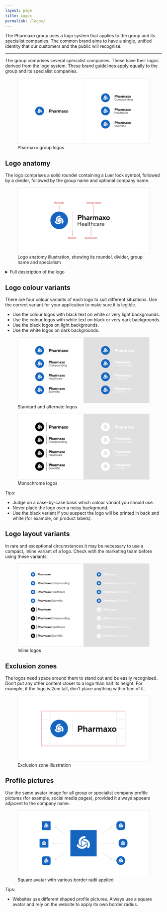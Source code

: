 ```yaml
---
layout: page
title: Logos
permalink: /logos/
---
```


<p class="docs-text--large">The Pharmaxo group uses a logo system that applies to the group and its specialist companies. The common brand aims to have a single, unified identity that our customers and the public will recognise.</p>

---

The group comprises several specialist companies. These have their logos derived from the logo system. These brand guidelines apply equally to the group and its specialist companies.

<figure>
    <img src="/images/logos.png">
    <figcaption>Pharmaxo group logos</figcaption>
</figure>

## Logo anatomy

The logo comprises a solid roundel containing a Luer lock symbol, followed by a divider, followed by the group name and optional company name.

<figure>
    <img src="/images/logo-anatomy.png">
    <figcaption>Logo anatomy illustration, showing its roundel, divider, group name and specialism</figcaption>
</figure>

<div class="details-container">
    <details>
        <summary>Full description of the logo</summary>
        <p>Group logo:</p>
        <ol>
            <li>Blue (#1565C0) circle (48px²)</li>
            <li>Containing white (#FFFFFF) lure lock icon (24px²), optically centred</li>
            <li>Followed by a space (12px wide)</li>
            <li>Followed by a light grey (#E0E0E0) divider (1px by 48px)</li>
            <li>Followed by a space (12px wide)</li>
            <li>Followed by group name in title case in dark grey (#212121), typeset in 36px TT Norms Pro Bold with -2.5% letter spacing and 48px line height</li>
        </ol>
        <p>Specialist company logos:</p>
        <ol>
            <li>Blue (#1565C0) circle (48px²)</li>
            <li>Containing white (#FFFFFF) lure lock icon (24px²), optically centred</li>
            <li>Followed by a space (12px wide)</li>
            <li>Followed by a light grey (#E0E0E0) divider (1px by 48px)</li>
            <li>Followed by a space (12px wide)</li>
            <li>Followed by group name in title case in dark grey (#212121), typeset in 20px TT Norms Pro bold with -2.5% letter spacing and 20px line height over division name (in local language) in title case in dark grey (#212121), typeset in 16px TT Norms Pro Regular with -2.5% letter spacing and 16px line height</li>
            <li>All vertically centred</li>
        </ol>
        <p>Black variations: As above, but with all elements in black (#000000). Luer lock is cut out of the circle.</p>
        <p>White variations: As black variations, but will all elements in white (#FFFFFF)</p>
    </details>
</div>


## Logo colour variants

There are four colour variants of each logo to suit different situations. Use the correct variant for your application to make sure it is legible.

* Use the colour logos with black text on white or very light backgrounds.
* Use the colour logos with white text on black or very dark backgrounds.
* Use the black logos on light backgrounds.
* Use the white logos on dark backgrounds.

<figure>
    <img src="/images/std-and-alt-logos.png">
    <figcaption>Standard and alternate logos</figcaption>
</figure>

<figure>
    <img src="/images/monochrome-logos.png">
    <figcaption>Monochrome logos</figcaption>
</figure>

Tips:

* Judge on a case-by-case basis which colour variant you should use.
* Never place the logo over a noisy background.
* Use the black variant if you suspect the logo will be printed in back and white (for example, on product labels).

## Logo layout variants

In rare and exceptional circumstances it may be necessary to use a compact, inline variant of a logo. Check with the marketing team before using these variants.

<figure>
    <img src="/images/inline-logos.png">
    <figcaption>Inline logos</figcaption>
</figure>

## Exclusion zones

The logos need space around them to stand out and be easily recognised. Don’t put any other content closer to a logo than half its height. For example, if the logo is 2cm tall, don’t place anything within 1cm of it.

<figure>
    <img src="/images/exclusion-zone.png">
    <figcaption>Exclusion zone illustration</figcaption>
</figure>

## Profile pictures

Use the same avatar image for all group or specialist company profile pictures (for example, social media pages), provided it always appears adjacent to the company name.

<figure>
    <img src="/images/avatar.png">
    <figcaption>Square avatar with various border radii applied</figcaption>
</figure>

Tips:

* Websites use different shaped profile pictures. Always use a square avatar and rely on the website to apply its own border radius.